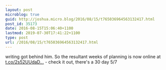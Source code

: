 ```yaml
---
layout: post
microblog: true
guid: http://joshua.micro.blog/2016/08/15/t765036964563132417.html
post_id: 35173
date: 2016-08-15T15:06:40+1100
lastmod: 2019-07-30T17:41:22+1100
type: post
url: /2016/08/15/t765036964563132417.html
---
```

writing got behind him. So the resultant weeks of planning is now online at [t.co/2s52UUdaD...](https://t.co/2s52UUdaDO) - check it out, there's a 30 day 5/7
